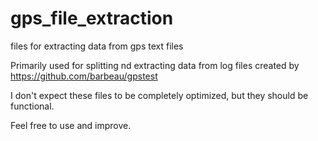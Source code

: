 # gps_file_extraction
files for extracting data from gps text files

Primarily used for splitting nd extracting data from log files created by https://github.com/barbeau/gpstest

I don't expect these files to be completely optimized, but they should be functional. 

Feel free to use and improve.
